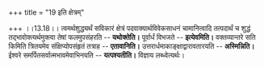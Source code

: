 +++
title = "19 इति क्षेत्रम्"

+++
।।13.18।। त्वमर्थशुद्ध्यर्थं सविकारं क्षेत्रं पदवाक्यार्थविवेकसाधनं
चामानित्वादि तत्पदार्थं च शुद्धं तद्भावोक्त्यर्थमुक्त्वा तेषां
फलमुपसंहरति -- **यथोक्तेति।** पूर्वार्धं विभजते -- **इत्येवमिति।**
वक्तव्यान्तरे सति किमिति त्रितयमेव संक्षिप्योपसंहृतं तत्राह --
**एतावानिति।** उत्तरार्धमाकाङ्क्षाद्वारावतारयति -- **अस्मिन्निति।**
ईश्वरे समर्पितसर्वात्मभावमेवाभिनयति -- **यत्पश्यतीति।** विज्ञाय
लब्ध्वेत्यर्थः।
